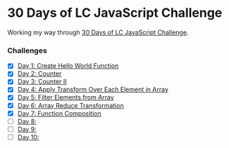 # 30 Days of LC JavaScript Challenge

Working my way through [30 Days of LC JavaScript Challenge](https://leetcode.com/discuss/study-guide/3458761/).

### Challenges
- [x] [Day 1: Create Hello World Function](https://datayi.cn/w/QPDw0kJR)
- [x] [Day 2: Counter](https://datayi.cn/w/xogkVqBo)
- [x] [Day 3: Counter II](https://datayi.cn/w/xRxVYOXo)
- [x] [Day 4: Apply Transform Over Each Element in Array](https://datayi.cn/w/noqbNOv9)
- [x] [Day 5: Filter Elements from Array](https://leetcode.com/problems/filter-elements-from-array/)
- [x] [Day 6: Array Reduce Transformation](https://datayi.cn/w/nPN45jD9)
- [x] [Day 7: Function Composition](https://datayi.cn/w/4PY7wZM9)
- [ ] [Day 8: ]()
- [ ] [Day 9: ]()
- [ ] [Day 10: ]()